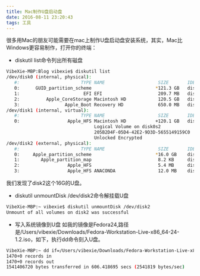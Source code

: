 ```yaml
---
title: Mac制作U盘启动盘
date: 2016-08-11 23:20:43
tags: 工具
---
```

很多用Mac的朋友可能需要在mac上制作U盘启动盘安装系统，其实，Mac比Windows更容易制作，打开你的终端：
<!-- more -->
* diskutil list命令列出所有磁盘
``` bash
VibeXie-MBP:Blog vibexie$ diskutil list
/dev/disk0 (internal, physical):
   #:                       TYPE NAME                    SIZE       IDENTIFIER
   0:      GUID_partition_scheme                        *121.3 GB   disk0
   1:                        EFI EFI                     209.7 MB   disk0s1
   2:          Apple_CoreStorage Macintosh HD            120.5 GB   disk0s2
   3:                 Apple_Boot Recovery HD             650.0 MB   disk0s3
/dev/disk1 (internal, virtual):
   #:                       TYPE NAME                    SIZE       IDENTIFIER
   0:                  Apple_HFS Macintosh HD           +120.1 GB   disk1
                                 Logical Volume on disk0s2
                                 205B2D4F-05D4-42E2-9D3D-5655149159C0
                                 Unlocked Encrypted
/dev/disk2 (external, physical):
   #:                       TYPE NAME                    SIZE       IDENTIFIER
   0:     Apple_partition_scheme                        *16.0 GB    disk2
   1:        Apple_partition_map                         8.2 KB     disk2s1
   2:                  Apple_HFS                         5.4 MB     disk2s2
   3:                  Apple_HFS ANACONDA                12.0 MB    disk2s3
```
我们发现了disk2这个16G的U盘。

* diskutil unmountDisk /dev/disk2命令解挂载U盘
``` bash
VibeXie-MBP:~ vibexie$ diskutil unmountDisk /dev/disk2
Unmount of all volumes on disk2 was successful
```

* 写入系统镜像到U盘
如我的镜像是Fedora24,路径是/Users/vibexie/Downloads/Fedora-Workstation-Live-x86_64-24-1.2.iso，如下，执行dd命令刻入U盘。
``` bash
VibeXie-MBP:~ dd if=/Users/vibexie/Downloads/Fedora-Workstation-Live-x86_64-24-1.2.iso of=/dev/disk2 bs=1m
1470+0 records in
1470+0 records out
1541406720 bytes transferred in 606.418695 secs (2541819 bytes/sec)
```
